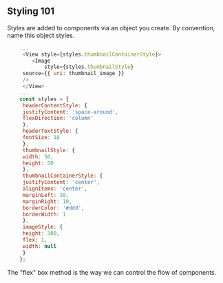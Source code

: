 ## Styling 101

Styles are added to components via an object you create. By convention, name this object styles.

```javascript
	...
	 <View style={styles.thumbnailContainerStyle}>
	 	<Image
	 		style={styles.thumbnailStyle}
	 source={{ uri: thumbnail_image }}
	 />
	 </View>
	... 
	const styles = {
	 headerContentStyle: {
	 justifyContent: 'space-around',
	 flexDirection: 'column'
	 },
	 headerTextStyle: {
	 fontSize: 18
	 },
	 thumbnailStyle: {
	 width: 50,
	 height: 50
	 },
	 thumbnailContainerStyle: {
	 justifyContent: 'center',
	 alignItems: 'center',
	 marginLeft: 10,
	 marginRight: 10,
	 borderColor: '#ddd',
	 borderWidth: 1
	 },
	 imageStyle: {
	 height: 300,
	 flex: 1,
	 width: null
	 }
	};
```

The "flex" box method is the way we can control the flow of components.